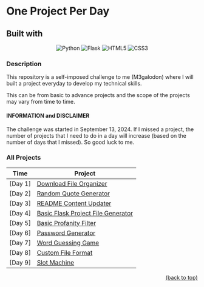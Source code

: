 <a id="readme-top"></a>

# One Project Per Day

## Built with

<div style="text-align: center;">

![Python](https://img.shields.io/badge/python-3670A0?style=for-the-badge&logo=python&logoColor=ffdd54)
![Flask](https://img.shields.io/badge/flask-%23000.svg?style=for-the-badge&logo=flask&logoColor=white)
![HTML5](https://img.shields.io/badge/html5-%23E34F26.svg?style=for-the-badge&logo=html5&logoColor=white)
![CSS3](https://img.shields.io/badge/css3-%231572B6.svg?style=for-the-badge&logo=css3&logoColor=white)

</div>

### Description

This repository is a self-imposed challenge to me (M3galodon) where I will built a project everyday to develop my technical skills.

This can be from basic to advance projects and the scope of the projects may vary from time to time.

#### INFORMATION and DISCLAIMER
The challenge was started in September 13, 2024. If I missed a project, the number of projects that I need to do in a day will increase (based on the number of days that I missed). So good luck to me.

<!-- Update -->
### All Projects
| Time | Project           |
| ---- | ----------------- |
| [Day 1] | [Download File Organizer](https://github.com/M3galodn81/one-project-per-day/tree/main/%5BDay%201%5D%20Download%20File%20Organizer) |
| [Day 2] | [Random Quote Generator](https://github.com/M3galodn81/one-project-per-day/tree/main/%5BDay%202%5D%20Random%20Quote%20Generator) |
| [Day 3] | [README Content Updater](https://github.com/M3galodn81/one-project-per-day/tree/main/%5BDay%203%5D%20README%20Content%20Updater) |
| [Day 4] | [Basic Flask Project File Generator](https://github.com/M3galodn81/one-project-per-day/tree/main/%5BDay%204%5D%20Basic%20Flask%20Project%20File%20Generator) |
| [Day 5] | [Basic Profanity Filter](https://github.com/M3galodn81/one-project-per-day/tree/main/%5BDay%205%5D%20Basic%20Profanity%20Filter) |
| [Day 6] | [Password Generator](https://github.com/M3galodn81/one-project-per-day/tree/main/%5BDay%206%5D%20Password%20Generator) |
| [Day 7] | [Word Guessing Game](https://github.com/M3galodn81/one-project-per-day/tree/main/%5BDay%207%5D%20Word%20Guessing%20Game) |
| [Day 8] | [Custom File Format](https://github.com/M3galodn81/one-project-per-day/tree/main/%5BDay%208%5D%20Custom%20File%20Format) |
| [Day 9] | [Slot Machine](https://github.com/M3galodn81/one-project-per-day/tree/main/%5BDay%209%5D%20Slot%20Machine) |

<p align="right"><a href="#readme-top">(back to top)</a></p>